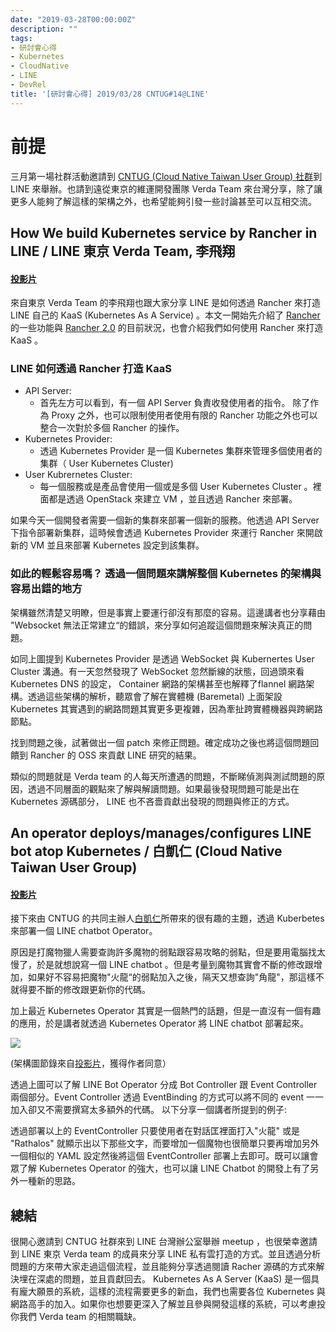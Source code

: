 ```yaml
---
date: "2019-03-28T00:00:00Z"
description: ""
tags:
- 研討會心得
- Kubernetes
- CloudNative
- LINE
- DevRel
title: '[研討會心得] 2019/03/28 CNTUG#14@LINE'
---
```





# 前提

三月第一場社群活動邀請到 [CNTUG (Cloud Native Taiwan User Group) 社群](https://cntug.kktix.cc)到 LINE 來舉辦。也請到遠從東京的維運開發團隊 Verda Team 來台灣分享，除了讓更多人能夠了解這樣的架構之外，也希望能夠引發一些討論甚至可以互相交流。

## How We build Kubernetes service by Rancher in LINE **/ LINE 東京 Verda Team, 李飛翔**

#### **[投影片](https://speakerdeck.com/line_developers/how-we-build-kubernetes-service-by-rancher-in-line)**


來自東京 Verda Team 的李飛翔也跟大家分享 LINE 是如何透過 Rancher 來打造 LINE 自己的 KaaS (Kubernetes As A Service) 。本文一開始先介紹了 [Rancher](https://rancher.com/) 的一些功能與 [Rancher](https://rancher.com/)[ 2.0](https://rancher.com/docs/rancher/v2.x/en/) 的目前狀況，也會介紹我們如何使用 Rancher 來打造 KaaS 。

###  LINE 如何透過 Rancher 打造 KaaS

- API Server:
  - 首先左方可以看到，有一個 API Server 負責收發使用者的指令。 除了作為 Proxy 之外，也可以限制使用者使用有限的 Rancher 功能之外也可以整合一次對於多個 Rancher 的操作。
- Kubernetes Provider:
  - 透過 Kubernetes Provider 是一個 Kubernetes 集群來管理多個使用者的集群（ User Kubernetes Cluster)
- User Kubrernetes Cluster:
  - 每一個服務或是產品會使用一個或是多個 User Kubernetes Cluster 。裡面都是透過 OpenStack 來建立 VM ，並且透過 Rancher 來部署。

如果今天一個開發者需要一個新的集群來部署一個新的服務。他透過 API Server  下指令部署新集群，這時候會透過 Kubernetes Provider 來運行 Rancher 來開啟新的 VM 並且來部署 Kubernetes 設定到該集群。

### 如此的輕鬆容易嗎？ 透過一個問題來講解整個 Kubernetes 的架構與容易出錯的地方

架構雖然清楚又明瞭，但是事實上要運行卻沒有那麼的容易。這邊講者也分享藉由 "Websocket 無法正常建立“的錯誤，來分享如何追蹤這個問題來解決真正的問題。

如同上圖提到 Kubernetes Provider 是透過 WebSocket 與 Kubernertes User Cluster 溝通。有一天忽然發現了 WebSocket 忽然斷線的狀態，回過頭來看 Kubernetes DNS 的設定， Container 網路的架構甚至也解釋了flannel 網路架構。透過這些架構的解析，聽眾會了解在實體機 (Baremetal) 上面架設 Kubernetes 其實遇到的網路問題其實更多更複雜，因為牽扯跨實體機器與跨網路節點。

找到問題之後，試著做出一個 patch 來修正問題。確定成功之後也將這個問題回饋到 Rancher 的 OSS 來貢獻 LINE 研究的結果。

類似的問題就是 Verda team 的人每天所遭遇的問題，不斷睇偵測與測試問題的原因，透過不同層面的觀點來了解與解讀問題。如果最後發現問題可能是出在 Kubernetes 源碼部分， LINE 也不吝嗇貢獻出發現的問題與修正的方式。



## **An operator deploys/manages/configures LINE bot atop Kubernetes / 白凱仁 (Cloud Native Taiwan User Group)**

#### **[投影片](https://speakerdeck.com/kairen/configures-line-bot-atop-kubernetes)**

接下來由 CNTUG 的共同主辦人[白凱仁](<https://github.com/kairen>)所帶來的很有趣的主題，透過 Kuberbetes 來部署一個 LINE chatbot Operator。

原因是打魔物獵人需要查詢許多魔物的弱點跟容易攻略的弱點，但是要用電腦找太慢了，於是就想說寫一個 LINE chatbot 。但是考量到魔物其實會不斷的修改跟增加，如果好不容易把魔物"火龍“的弱點加入之後，隔天又想查詢"角龍"，那這樣不就得要不斷的修改跟更新你的代碼。 



加上最近 Kubernetes Operator 其實是一個熱門的話題，但是一直沒有一個有趣的應用，於是講者就透過 Kubernetes Operator 將 LINE chatbot 部署起來。

![](../images/2019/cntug.png)

(架構圖節錄來自[投影片](https://speakerdeck.com/kairen/configures-line-bot-atop-kubernetes)﻿，獲得作者同意）



透過上圖可以了解 LINE Bot Operator 分成 Bot Controller 跟 Event Controller 兩個部分。Event Controller 透過 EventBinding 的方式可以將不同的 event 一一加入卻又不需要撰寫太多額外的代碼。 以下分享一個講者所提到的例子:



透過部署以上的 EventController 只要使用者在對話匡裡面打入"火龍" 或是 "Rathalos" 就顯示出以下那些文字，而要增加一個魔物也很簡單只要再增加另外一個相似的 YAML 設定然後將這個 EventController 部署上去即可。既可以讓會眾了解 Kubernetes Operator 的強大，也可以讓 LINE Chatbot 的開發上有了另外一種新的思路。

## 總結

很開心邀請到 CNTUG 社群來到 LINE 台灣辦公室舉辦 meetup ，也很榮幸邀請到 LINE 東京 Verda team 的成員來分享 LINE 私有雲打造的方式。並且透過分析問題的方來帶大家走過這個流程，並且能夠分享透過閱讀 Racher 源碼的方式來解決埋在深處的問題，並且貢獻回去。 Kubernetes As A Server (KaaS) 是一個具有龐大願景的系統，這樣的流程需要更多的新血，我們也需要各位 Kubernetes 與網路高手的加入。如果你也想要更深入了解並且參與開發這樣的系統，可以考慮投你我們 Verda team 的相關職缺。
